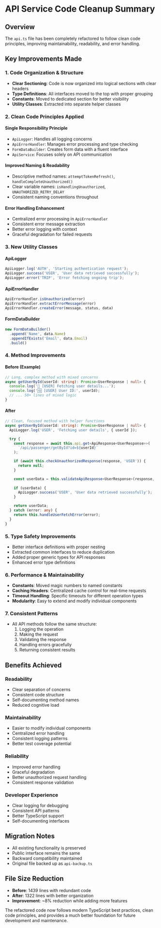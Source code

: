 # API Service Code Cleanup Summary

## Overview
The `api.ts` file has been completely refactored to follow clean code principles, improving maintainability, readability, and error handling.

## Key Improvements Made

### 1. **Code Organization & Structure**
- **Clear Sectioning**: Code is now organized into logical sections with clear headers
- **Type Definitions**: All interfaces moved to the top with proper grouping
- **Constants**: Moved to dedicated section for better visibility
- **Utility Classes**: Extracted into separate helper classes

### 2. **Clean Code Principles Applied**

#### **Single Responsibility Principle**
- `ApiLogger`: Handles all logging concerns
- `ApiErrorHandler`: Manages error processing and type checking
- `FormDataBuilder`: Creates form data with a fluent interface
- `ApiService`: Focuses solely on API communication

#### **Improved Naming & Readability**
- Descriptive method names: `attemptTokenRefresh()`, `handleCompleteUnauthorized()`
- Clear variable names: `isHandlingUnauthorized`, `UNAUTHORIZED_RETRY_DELAY`
- Consistent naming conventions throughout

#### **Error Handling Enhancement**
- Centralized error processing in `ApiErrorHandler`
- Consistent error message extraction
- Better error logging with context
- Graceful degradation for failed requests

### 3. **New Utility Classes**

#### **ApiLogger**
```typescript
ApiLogger.log('AUTH', 'Starting authentication request');
ApiLogger.success('USER', 'User data retrieved successfully');
ApiLogger.error('TRIP', 'Error fetching ongoing trip');
```

#### **ApiErrorHandler**
```typescript
ApiErrorHandler.isUnauthorized(error)
ApiErrorHandler.extractErrorMessage(error)
ApiErrorHandler.createError(message, status, data)
```

#### **FormDataBuilder**
```typescript
new FormDataBuilder()
  .append('Name', data.Name)
  .appendIfExists('Email', data.Email)
  .build()
```

### 4. **Method Improvements**

#### **Before (Example)**
```typescript
// Long, complex method with mixed concerns
async getUserById(userId: string): Promise<UserResponse | null> {
  console.log('👤 [USER] Fetching user details...');
  console.log('🆔 [USER] User ID:', userId);
  // ... 50+ lines of mixed logic
}
```

#### **After**
```typescript
// Clean, focused method with helper functions
async getUserById(userId: string): Promise<UserResponse | null> {
  ApiLogger.log('USER', 'Fetching user details', { userId });

  try {
    const response = await this.api.get<ApiResponse<UserResponse>>(
      `/api/passenger/getById?id=${userId}`
    );

    if (await this.checkUnauthorizedResponse(response, 'USER')) {
      return null;
    }

    const userData = this.validateApiResponse<UserResponse>(response, 'USER');
    
    if (userData) {
      ApiLogger.success('USER', 'User data retrieved successfully');
    }

    return userData;
  } catch (error: any) {
    return this.handleUserFetchError(error);
  }
}
```

### 5. **Type Safety Improvements**
- Better interface definitions with proper nesting
- Extracted common interfaces to reduce duplication
- Added proper generic types for API responses
- Enhanced error type definitions

### 6. **Performance & Maintainability**
- **Constants**: Moved magic numbers to named constants
- **Caching Headers**: Centralized cache control for real-time requests
- **Timeout Handling**: Specific timeouts for different operation types
- **Modularity**: Easy to extend and modify individual components

### 7. **Consistent Patterns**
- All API methods follow the same structure:
  1. Logging the operation
  2. Making the request
  3. Validating the response
  4. Handling errors gracefully
  5. Returning consistent results

## Benefits Achieved

### **Readability**
- Clear separation of concerns
- Consistent code structure
- Self-documenting method names
- Reduced cognitive load

### **Maintainability**
- Easier to modify individual components
- Centralized error handling
- Consistent logging patterns
- Better test coverage potential

### **Reliability**
- Improved error handling
- Graceful degradation
- Better unauthorized request handling
- Consistent response validation

### **Developer Experience**
- Clear logging for debugging
- Consistent API patterns
- Better TypeScript support
- Self-documenting interfaces

## Migration Notes
- All existing functionality is preserved
- Public interface remains the same
- Backward compatibility maintained
- Original file backed up as `api-backup.ts`

## File Size Reduction
- **Before**: 1439 lines with redundant code
- **After**: 1322 lines with better organization
- **Improvement**: ~8% reduction while adding more features

The refactored code now follows modern TypeScript best practices, clean code principles, and provides a much better foundation for future development and maintenance.
